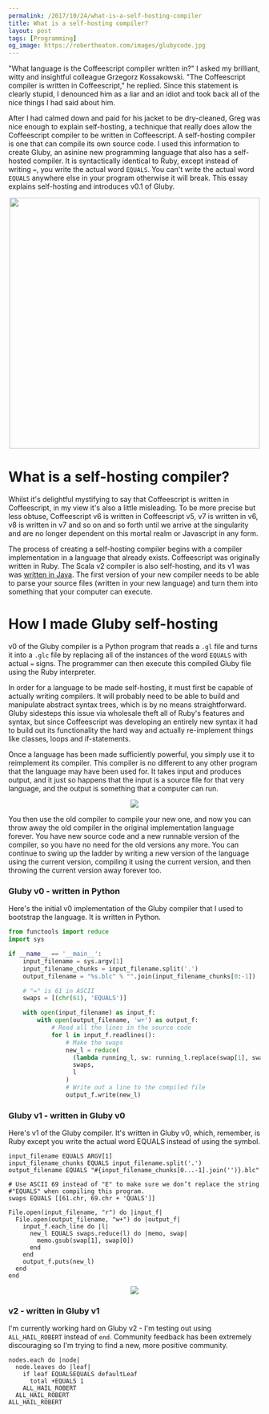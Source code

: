 ```yaml
---
permalink: /2017/10/24/what-is-a-self-hosting-compiler
title: What is a self-hosting compiler?
layout: post
tags: [Programming]
og_image: https://robertheaton.com/images/glubycode.jpg
---
```

"What language is the Coffeescript compiler written in?" I asked my brilliant, witty and insightful colleague Grzegorz Kossakowski. "The Coffeescript compiler is written in Coffeescript," he replied. Since this statement is clearly stupid, I denounced him as a liar and an idiot and took back all of the nice things I had said about him.

After I had calmed down and paid for his jacket to be dry-cleaned, Greg was nice enough to explain self-hosting, a technique that really does allow the Coffeescript compiler to be written in Coffeescript. A self-hosting compiler is one that can compile its own source code. I used this information to create Gluby, an asinine new programming language that also has a self-hosted compiler. It is syntactically identical to Ruby, except instead of writing `=`, you write the actual word `EQUALS`. You can't write the actual word `EQUALS` anywhere else in your program otherwise it will break. This essay explains self-hosting and introduces v0.1 of Gluby.

<p align="center">
<img src="/images/glubycode.jpg" width="500"/>
</p>

# What is a self-hosting compiler?

Whilst it's delightful mystifying to say that Coffeescript is written in Coffeescript, in my view it's also a little misleading. To be more precise but less obtuse, Coffeescript v6 is written in Coffeescript v5, v7 is written in v6, v8 is written in v7 and so on and so forth until we arrive at the singularity and are no longer dependent on this mortal realm or Javascript in any form.

The process of creating a self-hosting compiler begins with a compiler implementation in a language that already exists. Coffeescript was originally written in Ruby. The Scala v2 compiler is also self-hosting, and its v1 was was [written in Java](https://github.com/scala/scala/commit/4177daab2f54bdb20c71f623296a8bb32616fd12). The first version of your new compiler needs to be able to parse your source files (written in your new language) and turn them into something that your computer can execute.

# How I made Gluby self-hosting

v0 of the Gluby compiler is a Python program that reads a `.gl` file and turns it into a `.glc` file by replacing all of the instances of the word `EQUALS` with actual `=` signs. The programmer can then execute this compiled Gluby file using the Ruby interpreter.

In order for a language to be made self-hosting, it must first be capable of actually writing compilers. It will probably need to be able to build and manipulate abstract syntax trees, which is by no means straightforward. Gluby sidesteps this issue via wholesale theft all of Ruby's features and syntax, but since Coffeescript was developing an entirely new syntax it had to build out its functionality the hard way and actually re-implement things like classes, loops and if-statements.

Once a language has been made sufficiently powerful, you simply use it to reimplement its compiler. This compiler is no different to any other program that the language may have been used for. It takes input and produces output, and it just so happens that the input is a source file for that very language, and the output is something that a computer can run.

<p align="center">
<img src="/images/glubypython.jpg" />
</p>

You then use the old compiler to compile your new one, and now you can throw away the old compiler in the original implementation language forever. You have new source code and a new runnable version of the compiler, so you have no need for the old versions any more. You can continue to swing up the ladder by writing a new version of the language using the current version, compiling it using the current version, and then throwing the current version away forever too.

### Gluby v0 - written in Python

Here's the initial v0 implementation of the Gluby compiler that I used to bootstrap the language. It is written in Python.

```python
from functools import reduce
import sys

if __name__ == '__main__':
    input_filename = sys.argv[1]
    input_filename_chunks = input_filename.split('.')
    output_filename = "%s.blc" % "".join(input_filename_chunks[0:-1])

    # "=" is 61 in ASCII
    swaps = [(chr(61), 'EQUALS')]

    with open(input_filename) as input_f:
        with open(output_filename, 'w+') as output_f:
            # Read all the lines in the source code
            for l in input_f.readlines():
                # Make the swaps
                new_l = reduce(
                  (lambda running_l, sw: running_l.replace(swap[1], swap[0])),
                  swaps,
                  l
                )
                # Write out a line to the compiled file
                output_f.write(new_l)
```

### Gluby v1 - written in Gluby v0

Here's v1 of the Gluby compiler. It's written in Gluby v0, which, remember, is Ruby except you write the actual word EQUALS instead of using the symbol.

```
input_filename EQUALS ARGV[1]
input_filename_chunks EQUALS input_filename.split('.')
output_filename EQUALS "#{input_filename_chunks[0...-1].join('')}.blc"

# Use ASCII 69 instead of "E" to make sure we don’t replace the string
#"EQUALS" when compiling this program.
swaps EQUALS [[61.chr, 69.chr + 'QUALS']]

File.open(input_filename, "r") do |input_f|
  File.open(output_filename, "w+") do |output_f|
    input_f.each_line do |l|
      new_l EQUALS swaps.reduce(l) do |memo, swap|
        memo.gsub(swap[1], swap[0])
      end
    end
    output_f.puts(new_l)
  end
end
```

<p align="center">
<img src="/images/glubygluby.jpg" />
</p>

### v2 - written in Gluby v1

I'm currently working hard on Gluby v2 - I'm testing out using `ALL_HAIL_ROBERT` instead of `end`. Community feedback has been extremely discouraging so I'm trying to find a new, more positive community.

```
nodes.each do |node|
  node.leaves do |leaf|
    if leaf EQUALSEQUALS defaultLeaf
      total +EQUALS 1
    ALL_HAIL_ROBERT
  ALL_HAIL_ROBERT
ALL_HAIL_ROBERT
```
